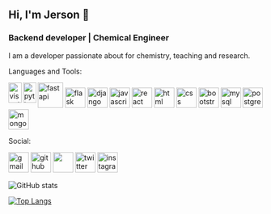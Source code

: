 ## Hi, I'm Jerson 👋
### Backend developer | Chemical Engineer

I am a developer passionate about for chemistry, teaching and research.

Languages and Tools:

<img align= "left" src='https://cdn.jsdelivr.net/gh/devicons/devicon/icons/vscode/vscode-original.svg' alt='visual studio code' width= "26px" height='40'>  <img align= "left" src='https://cdn.jsdelivr.net/gh/devicons/devicon/icons/python/python-original.svg' alt='python' width= "26px" height='40'>  <img src="https://cdn.jsdelivr.net/gh/devicons/devicon/icons/fastapi/fastapi-original-wordmark.svg" alt='fastapi' height='50'/>  <img src="https://cdn.jsdelivr.net/gh/devicons/devicon/icons/flask/flask-original.svg" alt='flask' height='40'/>
 <img src='https://cdn.jsdelivr.net/gh/devicons/devicon/icons/django/django-plain.svg' alt='django' height='40'>  <img src='https://cdn.jsdelivr.net/gh/devicons/devicon/icons/javascript/javascript-original.svg' alt='javascript' height='40'>  <img src='https://cdn.jsdelivr.net/gh/devicons/devicon/icons/react/react-original.svg' alt='react' height='40'>  <img src='https://cdn.jsdelivr.net/gh/devicons/devicon/icons/html5/html5-original.svg' alt='html' height='40'>  <img src='https://cdn.jsdelivr.net/gh/devicons/devicon/icons/css3/css3-original.svg' alt='css' height='40'>  <img src='https://cdn.jsdelivr.net/gh/devicons/devicon/icons/bootstrap/bootstrap-original.svg' alt='bootstrap' height='40'>  <img src='https://cdn.jsdelivr.net/gh/devicons/devicon/icons/mysql/mysql-original-wordmark.svg' alt='mysql' height='40'>  <img src='https://cdn.jsdelivr.net/gh/devicons/devicon/icons/postgresql/postgresql-original.svg' alt='postgre' height='40'>  <img src='https://cdn.jsdelivr.net/gh/devicons/devicon/icons/mongodb/mongodb-original-wordmark.svg' alt='mongodb' height='40'>

Social:

[<img src='https://img.shields.io/badge/Gmail-D14836?style=for-the-badge&logo=gmail&logoColor=white' alt='gmail' height='40'>](mailto:jerson.mosquera.p@gmail.com)  [<img src='https://img.shields.io/badge/GitHub-100000?style=for-the-badge&logo=github&logoColor=white' alt='github' height='40'>](https://github.com/jemosdev)  [<img src='https://img.shields.io/badge/LinkedIn-0077B5?style=for-the-badge&logo=linkedin&logoColor=white' height='40'>](https://www.linkedin.com/in/linkedin.com/in/jerson-mosquera-pretelt-623507a2/)  [<img src='https://img.shields.io/badge/Twitter-1DA1F2?style=for-the-badge&logo=twitter&logoColor=white' alt='twitter' height='40'>](https://twitter.com/@jemosdev)  [<img src='https://img.shields.io/badge/Instagram-E4405F?style=for-the-badge&logo=instagram&logoColor=white' alt='instagram' height='40'>](https://www.instagram.com/jemos26/)

![GitHub stats](https://github-readme-stats.vercel.app/api?username=jemosdev&show_icons=true)  

[![Top Langs](https://github-readme-stats.vercel.app/api/top-langs/?username=jemosdev)](https://github.com/jemosdev/github-readme-stats)
